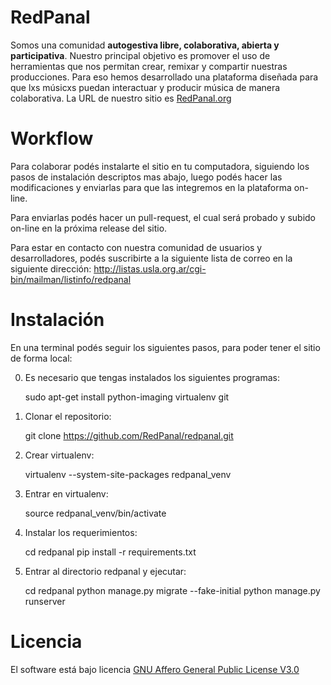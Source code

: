
RedPanal
========

Somos una comunidad **autogestiva libre, colaborativa, abierta y participativa**. Nuestro principal
objetivo es promover el uso de herramientas que nos permitan crear, remixar y compartir nuestras producciones.
Para eso hemos desarrollado una plataforma diseñada para que lxs músicxs puedan interactuar y producir música de
manera colaborativa. La URL de nuestro sitio es [RedPanal.org](http://redpanal.org)


Workflow
========

Para colaborar podés instalarte el sitio en tu computadora, siguiendo los pasos de instalación descriptos mas abajo,
luego podés hacer las modificaciones y enviarlas para que las integremos en la plataforma on-line.

Para enviarlas podés hacer un pull-request, el cual será probado y subido on-line en la próxima release del sitio.

Para estar en contacto con nuestra comunidad de usuarios y desarrolladores, podés suscribirte a la siguiente
lista de correo en la siguiente dirección: http://listas.usla.org.ar/cgi-bin/mailman/listinfo/redpanal


Instalación
===========

En una terminal podés seguir los siguientes pasos, para poder tener el sitio de forma local:

0) Es necesario que tengas instalados los siguientes programas:

    sudo apt-get install python-imaging virtualenv git

1) Clonar el repositorio:

    git clone https://github.com/RedPanal/redpanal.git

2) Crear virtualenv:

    virtualenv --system-site-packages redpanal_venv

3) Entrar en virtualenv:

    source redpanal_venv/bin/activate

4) Instalar los requerimientos:

    cd redpanal
    pip install -r requirements.txt

5) Entrar al directorio redpanal y ejecutar:

    cd redpanal
    python manage.py migrate --fake-initial
    python manage.py runserver

Licencia
========

El software está bajo licencia [GNU Affero General Public License V3.0](https://www.gnu.org/licenses/agpl-3.0.html)


